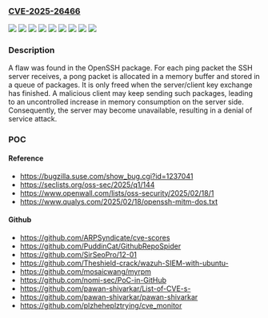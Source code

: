 ### [CVE-2025-26466](https://cve.mitre.org/cgi-bin/cvename.cgi?name=CVE-2025-26466)
![](https://img.shields.io/static/v1?label=Product&message=Red%20Hat%20Enterprise%20Linux%2010&color=blue)
![](https://img.shields.io/static/v1?label=Product&message=Red%20Hat%20Enterprise%20Linux%206&color=blue)
![](https://img.shields.io/static/v1?label=Product&message=Red%20Hat%20Enterprise%20Linux%207&color=blue)
![](https://img.shields.io/static/v1?label=Product&message=Red%20Hat%20Enterprise%20Linux%208&color=blue)
![](https://img.shields.io/static/v1?label=Product&message=Red%20Hat%20Enterprise%20Linux%209&color=blue)
![](https://img.shields.io/static/v1?label=Product&message=Red%20Hat%20OpenShift%20Container%20Platform%204&color=blue)
![](https://img.shields.io/static/v1?label=Product&message=null&color=blue)
![](https://img.shields.io/static/v1?label=Version&message=9.5p1%20&color=brightgreen)
![](https://img.shields.io/static/v1?label=Vulnerability&message=Allocation%20of%20Resources%20Without%20Limits%20or%20Throttling&color=brightgreen)

### Description

A flaw was found in the OpenSSH package. For each ping packet the SSH server receives, a pong packet is allocated in a memory buffer and stored in a queue of packages. It is only freed when the server/client key exchange has finished. A malicious client may keep sending such packages, leading to an uncontrolled increase in memory consumption on the server side. Consequently, the server may become unavailable, resulting in a denial of service attack.

### POC

#### Reference
- https://bugzilla.suse.com/show_bug.cgi?id=1237041
- https://seclists.org/oss-sec/2025/q1/144
- https://www.openwall.com/lists/oss-security/2025/02/18/1
- https://www.qualys.com/2025/02/18/openssh-mitm-dos.txt

#### Github
- https://github.com/ARPSyndicate/cve-scores
- https://github.com/PuddinCat/GithubRepoSpider
- https://github.com/SirSeoPro/12-01
- https://github.com/Theshield-crack/wazuh-SIEM-with-ubuntu-
- https://github.com/mosaicwang/myrpm
- https://github.com/nomi-sec/PoC-in-GitHub
- https://github.com/pawan-shivarkar/List-of-CVE-s-
- https://github.com/pawan-shivarkar/pawan-shivarkar
- https://github.com/plzheheplztrying/cve_monitor

